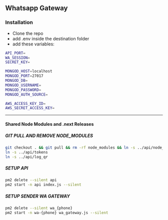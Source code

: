 ## Whatsapp Gateway

### Installation

- Clone the repo
- add .env inside the destination folder
- add these variables:

```sh
API_PORT=
WA_SESSION=
SECRET_KEY=

MONGOD_HOST=localhost
MONGOD_PORT=27017
MONGOD_DB=
MONGOD_USERNAME=
MONGOD_PASSWORD=
MONGOD_AUTH_SOURCE=

AWS_ACCESS_KEY_ID=
AWS_SECRET_ACCESS_KEY=

```

---

#### Shared Node Modules and .next Releases

##### GIT PULL AND REMOVE NODE_MODULES

```sh
git checkout . && git pull && rm -rf node_modules && ln -s ../api/node_modules/
ln -s ../api/tokens
ln -s ../api/log_qr
```

##### SETUP API

```sh
pm2 delete --silent api
pm2 start -n api index.js --silent
```

##### SETUP SENDER WA GATEWAY

```sh
pm2 delete --silent wa_{phone}
pm2 start -n wa-{phone} wa_gateway.js --silent
```